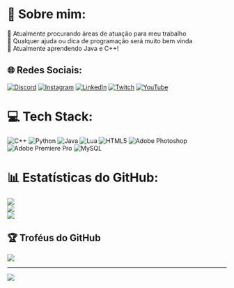 # 💫 Sobre mim:
🔭 Atualmente procurando áreas de atuação para meu trabalho<br>🤝 Qualquer ajuda ou dica de programação será muito bem vinda<br>🌱 Atualmente aprendendo Java e C++!


## 🌐 Redes Sociais:
[![Discord](https://img.shields.io/badge/Discord-%237289DA.svg?logo=discord&logoColor=white)](https://discord.com/users/226471915924094977) [![Instagram](https://img.shields.io/badge/Instagram-%23E4405F.svg?logo=Instagram&logoColor=white)](https://instagram.com/ian_d_moura) [![LinkedIn](https://img.shields.io/badge/LinkedIn-%230077B5.svg?logo=linkedin&logoColor=white)](https://linkedin.com/in/ianMouraF) [![Twitch](https://img.shields.io/badge/Twitch-%239146FF.svg?logo=Twitch&logoColor=white)](https://twitch.tv/PixelC) [![YouTube](https://img.shields.io/badge/YouTube-%23FF0000.svg?logo=YouTube&logoColor=white)](https://youtube.com/UCYoDHhE3i8j-IADjDhiENDQ) 

# 💻 Tech Stack:
![C++](https://img.shields.io/badge/c++-%2300599C.svg?style=for-the-badge&logo=c%2B%2B&logoColor=white) ![Python](https://img.shields.io/badge/python-3670A0?style=for-the-badge&logo=python&logoColor=ffdd54) ![Java](https://img.shields.io/badge/java-%23ED8B00.svg?style=for-the-badge&logo=java&logoColor=white) ![Lua](https://img.shields.io/badge/lua-%232C2D72.svg?style=for-the-badge&logo=lua&logoColor=white) ![HTML5](https://img.shields.io/badge/html5-%23E34F26.svg?style=for-the-badge&logo=html5&logoColor=white) ![Adobe Photoshop](https://img.shields.io/badge/adobephotoshop-%2331A8FF.svg?style=for-the-badge&logo=adobephotoshop&logoColor=white) ![Adobe Premiere Pro](https://img.shields.io/badge/Adobe%20Premiere%20Pro-9999FF.svg?style=for-the-badge&logo=Adobe%20Premiere%20Pro&logoColor=white) ![MySQL](https://img.shields.io/badge/mysql-%2300f.svg?style=for-the-badge&logo=mysql&logoColor=white)
# 📊 Estatísticas do GitHub:
![](https://github-readme-stats.vercel.app/api?username=IanMouraF&theme=tokyonight&hide_border=false&include_all_commits=false&count_private=false)<br/>
![](https://github-readme-streak-stats.herokuapp.com/?user=IanMouraF&theme=tokyonight&hide_border=false)<br/>
![](https://github-readme-stats.vercel.app/api/top-langs/?username=IanMouraF&theme=tokyonight&hide_border=false&include_all_commits=false&count_private=false&layout=compact)

## 🏆 Troféus do GitHub
![](https://github-profile-trophy.vercel.app/?username=IanMouraF&theme=onestar&no-frame=false&no-bg=false&margin-w=4)




---
[![](https://visitcount.itsvg.in/api?id=IanMouraF&icon=0&color=6)](https://visitcount.itsvg.in)



  
